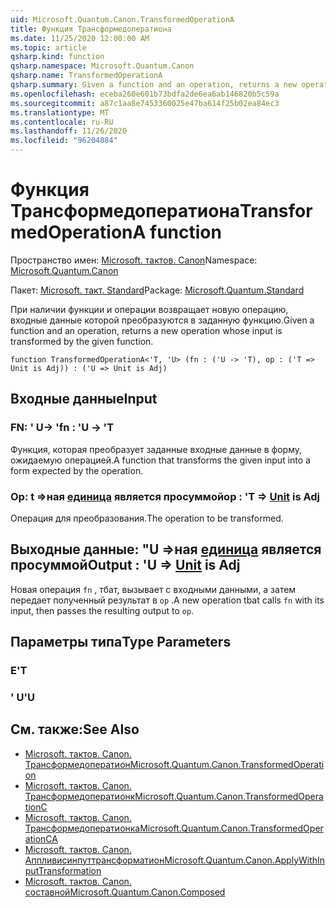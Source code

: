 ```yaml
---
uid: Microsoft.Quantum.Canon.TransformedOperationA
title: Функция Трансформедоператиона
ms.date: 11/25/2020 12:00:00 AM
ms.topic: article
qsharp.kind: function
qsharp.namespace: Microsoft.Quantum.Canon
qsharp.name: TransformedOperationA
qsharp.summary: Given a function and an operation, returns a new operation whose input is transformed by the given function.
ms.openlocfilehash: eceba260e601b73bdfa2de6ea6ab146820b5c59a
ms.sourcegitcommit: a87c1aa8e7453360025e47ba614f25b02ea84ec3
ms.translationtype: MT
ms.contentlocale: ru-RU
ms.lasthandoff: 11/26/2020
ms.locfileid: "96204884"
---
```

# <a name="transformedoperationa-function"></a><span data-ttu-id="e044c-102">Функция Трансформедоператиона</span><span class="sxs-lookup"><span data-stu-id="e044c-102">TransformedOperationA function</span></span>

<span data-ttu-id="e044c-103">Пространство имен: [Microsoft. тактов. Canon](xref:Microsoft.Quantum.Canon)</span><span class="sxs-lookup"><span data-stu-id="e044c-103">Namespace: [Microsoft.Quantum.Canon](xref:Microsoft.Quantum.Canon)</span></span>

<span data-ttu-id="e044c-104">Пакет: [Microsoft. такт. Standard](https://nuget.org/packages/Microsoft.Quantum.Standard)</span><span class="sxs-lookup"><span data-stu-id="e044c-104">Package: [Microsoft.Quantum.Standard](https://nuget.org/packages/Microsoft.Quantum.Standard)</span></span>


<span data-ttu-id="e044c-105">При наличии функции и операции возвращает новую операцию, входные данные которой преобразуются в заданную функцию.</span><span class="sxs-lookup"><span data-stu-id="e044c-105">Given a function and an operation, returns a new operation whose input is transformed by the given function.</span></span>

```qsharp
function TransformedOperationA<'T, 'U> (fn : ('U -> 'T), op : ('T => Unit is Adj)) : ('U => Unit is Adj)
```


## <a name="input"></a><span data-ttu-id="e044c-106">Входные данные</span><span class="sxs-lookup"><span data-stu-id="e044c-106">Input</span></span>

### <a name="fn--u---t"></a><span data-ttu-id="e044c-107">FN: ' U-> '</span><span class="sxs-lookup"><span data-stu-id="e044c-107">fn : 'U -> 'T</span></span>

<span data-ttu-id="e044c-108">Функция, которая преобразует заданные входные данные в форму, ожидаемую операцией.</span><span class="sxs-lookup"><span data-stu-id="e044c-108">A function that transforms the given input into a form expected by the operation.</span></span>


### <a name="op--t--unit--is-adj"></a><span data-ttu-id="e044c-109">Op: t =>ная [единица](xref:microsoft.quantum.lang-ref.unit)  является просуммой</span><span class="sxs-lookup"><span data-stu-id="e044c-109">op : 'T => [Unit](xref:microsoft.quantum.lang-ref.unit)  is Adj</span></span>

<span data-ttu-id="e044c-110">Операция для преобразования.</span><span class="sxs-lookup"><span data-stu-id="e044c-110">The operation to be transformed.</span></span>



## <a name="output--u--unit--is-adj"></a><span data-ttu-id="e044c-111">Выходные данные: "U =>ная [единица](xref:microsoft.quantum.lang-ref.unit)  является просуммой</span><span class="sxs-lookup"><span data-stu-id="e044c-111">Output : 'U => [Unit](xref:microsoft.quantum.lang-ref.unit)  is Adj</span></span>

<span data-ttu-id="e044c-112">Новая операция `fn` , тбат, вызывает с входными данными, а затем передает полученный результат в `op` .</span><span class="sxs-lookup"><span data-stu-id="e044c-112">A new operation tbat calls `fn` with its input, then passes the resulting output to `op`.</span></span>

## <a name="type-parameters"></a><span data-ttu-id="e044c-113">Параметры типа</span><span class="sxs-lookup"><span data-stu-id="e044c-113">Type Parameters</span></span>

### <a name="t"></a><span data-ttu-id="e044c-114">Е</span><span class="sxs-lookup"><span data-stu-id="e044c-114">'T</span></span>


### <a name="u"></a><span data-ttu-id="e044c-115">' U</span><span class="sxs-lookup"><span data-stu-id="e044c-115">'U</span></span>



## <a name="see-also"></a><span data-ttu-id="e044c-116">См. также:</span><span class="sxs-lookup"><span data-stu-id="e044c-116">See Also</span></span>

- [<span data-ttu-id="e044c-117">Microsoft. тактов. Canon. Трансформедоператион</span><span class="sxs-lookup"><span data-stu-id="e044c-117">Microsoft.Quantum.Canon.TransformedOperation</span></span>](xref:Microsoft.Quantum.Canon.TransformedOperation)
- [<span data-ttu-id="e044c-118">Microsoft. тактов. Canon. Трансформедоператионк</span><span class="sxs-lookup"><span data-stu-id="e044c-118">Microsoft.Quantum.Canon.TransformedOperationC</span></span>](xref:Microsoft.Quantum.Canon.TransformedOperationC)
- [<span data-ttu-id="e044c-119">Microsoft. тактов. Canon. Трансформедоператионка</span><span class="sxs-lookup"><span data-stu-id="e044c-119">Microsoft.Quantum.Canon.TransformedOperationCA</span></span>](xref:Microsoft.Quantum.Canon.TransformedOperationCA)
- [<span data-ttu-id="e044c-120">Microsoft. тактов. Canon. Аппливисинпуттрансформатион</span><span class="sxs-lookup"><span data-stu-id="e044c-120">Microsoft.Quantum.Canon.ApplyWithInputTransformation</span></span>](xref:Microsoft.Quantum.Canon.ApplyWithInputTransformation)
- [<span data-ttu-id="e044c-121">Microsoft. тактов. Canon. составной</span><span class="sxs-lookup"><span data-stu-id="e044c-121">Microsoft.Quantum.Canon.Composed</span></span>](xref:Microsoft.Quantum.Canon.Composed)